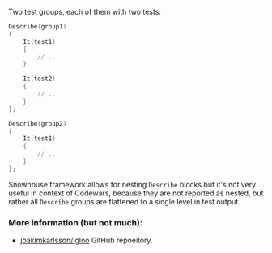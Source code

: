 Two test groups, each of them with two tests:

```cpp
Describe(group1)
{
    It(test1)
    {
        // ...
    }

    It(test2)
    {
        // ...
    }
};

Describe(group2)
{
    It(test1)
    {
        // ...
    }
};
```

Snowhouse framework allows for nesting `Describe` blocks but it's not very useful in context of Codewars, because they are not reported as nested, but rather all `Describe` groups are flattened to a single level in test output.

### More information (but not much):

- [joakimkarlsson/igloo](https://github.com/joakimkarlsson/igloo) GitHub repoeitory.